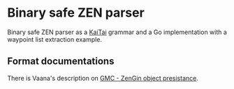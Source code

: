 # Binary safe ZEN parser
Binary safe ZEN parser as a [KaiTai](https://kaitai.io/) grammar and a Go implementation with a waypoint list extraction example.

## Format documentations
There is Vaana's description on [GMC - ZenGin object presistance](https://auronen.github.io/gmc/zengin/general_info/ObjectPersistence/).